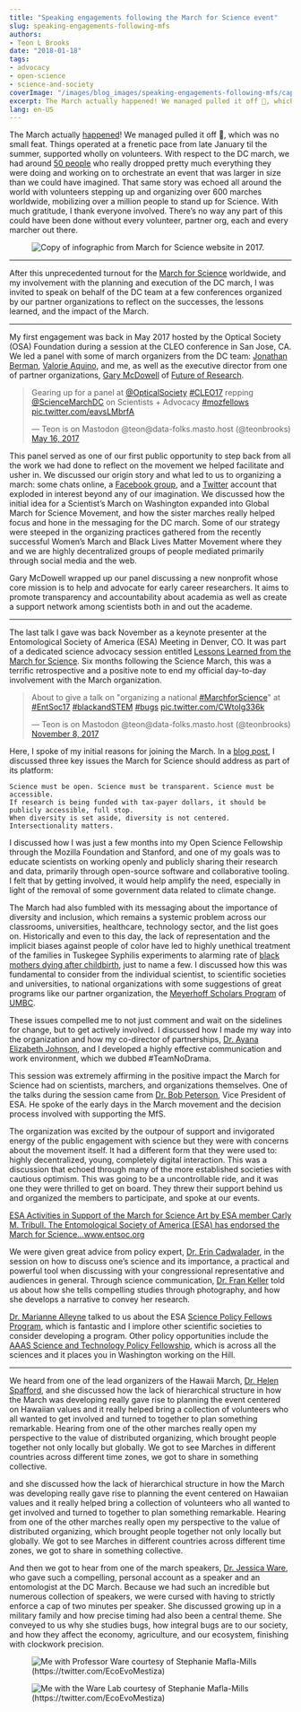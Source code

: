 ```yaml
---
title: "Speaking engagements following the March for Science event"
slug: speaking-engagements-following-mfs
authors:
- Teon L Brooks
date: "2018-01-18"
tags:
- advocacy
- open-science
- science-and-society
coverImage: "/images/blog_images/speaking-engagements-following-mfs/capitol-building.jpeg"
excerpt: The March actually happened! We managed pulled it off 🎉, which was no small feat.
lang: en-US
---
```


The March actually [happened](https://www.youtube.com/watch?v=nNz8GO-d9wI)! We managed pulled it off 🎉, which was no small feat. Things operated at a frenetic pace from late January til the summer, supported wholly on volunteers. With respect to the DC march, we had around [50 people](https://en.wikipedia.org/wiki/March_for_Science#Planning_and_participants) who really dropped pretty much everything they were doing and working on to orchestrate an event that was larger in size than we could have imagined. That same story was echoed all around the world with volunteers stepping up and organizing over 600 marches worldwide, mobilizing over a million people to stand up for Science. With much gratitude, I thank everyone involved. There’s no way any part of this could have been done without every volunteer, partner org, each and every marcher out there.

<figure style:text-align="center">
    <img src="/images/blog_images/speaking-engagements-following-mfs/infographic.png" alt="Copy of infographic from March for Science website in 2017." />
</figure>

---

After this unprecedented turnout for the [March for Science](https://twitter.com/MarchForScience) worldwide, and my involvement with the planning and execution of the DC march, I was invited to speak on behalf of the DC team at a few conferences organized by our partner organizations to reflect on the successes, the lessons learned, and the impact of the March.

---

My first engagement was back in May 2017 hosted by the Optical Society (OSA) Foundation during a session at the CLEO conference in San Jose, CA. We led a panel with some of march organizers from the DC team: [Jonathan Berman](https://twitter.com/jonathanberman), [Valorie Aquino](https://twitter.com/ValorieAquino), and me, as well as the executive director from one of partner organizations, [Gary McDowell](https://twitter.com/BiophysicalFrog) of [Future of Research](http://futureofresearch.org/).

<blockquote class="twitter-tweet"><p lang="en" dir="ltr">Gearing up for a panel at <a href="https://twitter.com/OpticalSociety?ref_src=twsrc%5Etfw">@OpticalSociety</a> <a href="https://twitter.com/hashtag/CLEO17?src=hash&amp;ref_src=twsrc%5Etfw">#CLEO17</a> repping <a href="https://twitter.com/ScienceMarchDC?ref_src=twsrc%5Etfw">@ScienceMarchDC</a> on Scientists + Advocacy <a href="https://twitter.com/hashtag/mozfellows?src=hash&amp;ref_src=twsrc%5Etfw">#mozfellows</a> <a href="https://t.co/eavsLMbrfA">pic.twitter.com/eavsLMbrfA</a></p>&mdash; Teon is on Mastodon @teon@data-folks.masto.host (@teonbrooks) <a href="https://twitter.com/teonbrooks/status/864554972611977216?ref_src=twsrc%5Etfw">May 16, 2017</a></blockquote>

This panel served as one of our first public opportunity to step back from all the work we had done to reflect on the movement we helped facilitate and usher in. We discussed our origin story and what led to us to organizing a march: some chats online, a [Facebook group](https://www.facebook.com/marchforscience), and a [Twitter](https://twitter.com/MarchForScience) account that exploded in interest beyond any of our imagination. We discussed how the initial idea for a Scientist’s March on Washington expanded into Global March for Science Movement, and how the sister marches really helped focus and hone in the messaging for the DC march. Some of our strategy were steeped in the organizing practices gathered from the recently successful Women’s March and Black Lives Matter Movement where they and we are highly decentralized groups of people mediated primarily through social media and the web.

Gary McDowell wrapped up our panel discussing a new nonprofit whose core mission is to help and advocate for early career researchers. It aims to promote transparency and accountability about academia as well as create a support network among scientists both in and out the academe.

---

The last talk I gave was back November as a keynote presenter at the Entomological Society of America (ESA) Meeting in Denver, CO. It was part of a dedicated science advocacy session entitled [Lessons Learned from the March for Science](https://esa.confex.com/esa/2017/meetingapp.cgi/Session/30598). Six months following the Science March, this was a terrific retrospective and a positive note to end my official day-to-day involvement with the March organization.

<blockquote class="twitter-tweet"><p lang="en" dir="ltr">About to give a talk on &quot;organizing a national <a href="https://twitter.com/hashtag/MarchforScience?src=hash&amp;ref_src=twsrc%5Etfw">#MarchforScience</a>&quot; at <a href="https://twitter.com/hashtag/EntSoc17?src=hash&amp;ref_src=twsrc%5Etfw">#EntSoc17</a> <a href="https://twitter.com/hashtag/blackandSTEM?src=hash&amp;ref_src=twsrc%5Etfw">#blackandSTEM</a> <a href="https://twitter.com/hashtag/bugs?src=hash&amp;ref_src=twsrc%5Etfw">#bugs</a> <a href="https://t.co/CWtolg336k">pic.twitter.com/CWtolg336k</a></p>&mdash; Teon is on Mastodon @teon@data-folks.masto.host (@teonbrooks) <a href="https://twitter.com/teonbrooks/status/928344840349339653?ref_src=twsrc%5Etfw">November 8, 2017</a></blockquote>

Here, I spoke of my initial reasons for joining the March. In a [blog post](/blog/few-remarks-on-the-planned-mfs), I discussed three key issues the March for Science should address as part of its platform:

    Science must be open. Science must be transparent. Science must be accessible.
    If research is being funded with tax-payer dollars, it should be publicly accessible, full stop.
    When diversity is set aside, diversity is not centered. Intersectionality matters.

I discussed how I was just a few months into my Open Science Fellowship through the Mozilla Foundation and Stanford, and one of my goals was to educate scientists on working openly and publicly sharing their research and data, primarily through open-source software and collaborative tooling. I felt that by getting involved, it would help amplify the need, especially in light of the removal of some government data related to climate change.

The March had also fumbled with its messaging about the importance of diversity and inclusion, which remains a systemic problem across our classrooms, universities, healthcare, technology sector, and the list goes on. Historically and even to this day, the lack of representation and the implicit biases against people of color have led to highly unethical treatment of the families in Tuskegee Syphilis experiments to alarming rate of [black mothers dying after childbirth](https://www.npr.org/2017/12/07/568948782/black-mothers-keep-dying-after-giving-birth-shalon-irvings-story-explains-why), just to name a few. I discussed how this was fundamental to consider from the individual scientist, to scientific societies and universities, to national organizations with some suggestions of great programs like our partner organization, the [Meyerhoff Scholars Program](https://meyerhoff.umbc.edu/) of [UMBC](https://news.umbc.edu/umbc-leads-nation-in-producing-african-american-undergraduates-who-pursue-m-d-ph-d-s/).

These issues compelled me to not just comment and wait on the sidelines for change, but to get actively involved. I discussed how I made my way into the organization and how my co-director of partnerships, [Dr. Ayana Elizabeth Johnson](https://www.ayanaelizabeth.com/), and I developed a highly effective communication and work environment, which we dubbed #TeamNoDrama.

This session was extremely affirming in the positive impact the March for Science had on scientists, marchers, and organizations themselves. One of the talks during the session came from [Dr. Bob Peterson](https://twitter.com/GYEInsects), Vice President of ESA. He spoke of the early days in the March movement and the decision process involved with supporting the MfS.

The organization was excited by the outpour of support and invigorated energy of the public engagement with science but they were with concerns about the movement itself. It had a different form that they were used to: highly decentralized, young, completely digital interaction. This was a discussion that echoed through many of the more established societies with cautious optimism. This was going to be a uncontrollable ride, and it was one they were thrilled to get on board. They threw their support behind us and organized the members to participate, and spoke at our events.

<a href="https://www.entsoc.org/esa-activities-support-march-science">
ESA Activities in Support of the March for Science
Art by ESA member Carly M. Tribull. The Entomological Society of America (ESA) has endorsed the March for Science…www.entsoc.org
</a>

We were given great advice from policy expert, [Dr. Erin Cadwalader](https://twitter.com/ErinCadwalader), in the session on how to discuss one’s science and its importance, a practical and powerful tool when discussing with your congressional representative and audiences in general. Through science communication, [Dr. Fran Keller](https://twitter.com/fran_keller) told us about how she tells compelling studies through photography, and how she develops a narrative to convey her research.

[Dr. Marianne Alleyne](https://twitter.com/Cotesia1) talked to us about the ESA [Science Policy Fellows Program](http://www.entsoc.org/sci-pol/SPFs), which is fantastic and I implore other scientific societies to consider developing a program. Other policy opportunities include the [AAAS Science and Technology Policy Fellowship](https://www.aaas.org/program/science-technology-policy-fellowships), which is across all the sciences and it places you in Washington working on the Hill.

---

We heard from one of the lead organizers of the Hawaii March, [Dr. Helen Spafford](https://twitter.com/profspaff), and she discussed how the lack of hierarchical structure in how the March was developing really gave rise to planning the event centered on Hawaiian values and it really helped bring a collection of volunteers who all wanted to get involved and turned to together to plan something remarkable. Hearing from one of the other marches really open my perspective to the value of distributed organizing, which brought people together not only locally but globally. We got to see Marches in different countries across different time zones, we got to share in something collective.

and she discussed how the lack of hierarchical structure in how the March was developing really gave rise to planning the event centered on Hawaiian values and it really helped bring a collection of volunteers who all wanted to get involved and turned to together to plan something remarkable. Hearing from one of the other marches really open my perspective to the value of distributed organizing, which brought people together not only locally but globally. We got to see Marches in different countries across different time zones, we got to share in something collective.

And then we got to hear from one of the march speakers, [Dr. Jessica Ware](https://twitter.com/JessicaLWareLab), who gave such a compelling, personal account as a speaker and an entomologist at the DC March. Because we had such an incredible but numerous collection of speakers, we were cursed with having to strictly enforce a cap of two minutes per speaker. She discussed growing up in a military family and how precise timing had also been a central theme. She conveyed to us why she studies bugs, how integral bugs are to our society, and how they affect the economy, agriculture, and our ecosystem, finishing with clockwork precision.

<figure style:text-align="center">
    <img src="/images/blog_images/speaking-engagements-following-mfs/photo_with_professor_ware.jpeg" alt="Me with Professor Ware courtesy of Stephanie Mafla-Mills (https://twitter.com/EcoEvoMestiza)" />
</figure>

<figure style:text-align="center">
    <img src="/images/blog_images/speaking-engagements-following-mfs/photo_with_ware_lab.jpeg" alt="Me with the Ware Lab courtesy of Stephanie Mafla-Mills (https://twitter.com/EcoEvoMestiza)" />
</figure>

